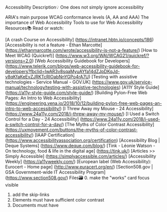 
Accessibility
Description:bulb:
One does not simply ignore accessibility

ARIA's main purpose
WCAG conformance levels (A, AA and AAA)
The importance of Web Accessibility
Tools to use for Web Accessibility
Resources:books:
Read or watch:

[A crash Course on Accessibility] (https://intranet.hbtn.io/concepts/186)
[Accessibility is not a feature - Ethan Marcotte] (https://ethanmarcotte.com/wrote/accessibility-is-not-a-feature/)
[How to Meet WCAG (Quickref)] (https://www.w3.org/WAI/WCAG21/quickref/?versions=2.0)
[Web Accessibility Guidebook for Developers] (https://www.telerik.com/blogs/web-accessibility-guidebook-for-developers?fbclid=IwAR3v8sqaMyuAYfa14dZJpDKqJd-v8qKfaKeEvZJRKTcRIOabNnYGPo4rA7U)
[Testing with assistive technologies - Service Manual - GOV.UK] (https://www.gov.uk/service-manual/technology/testing-with-assistive-technologies)
[A11Y Style Guide] (https://a11y-style-guide.com/style-guide/)
[Building Pylon-Free Web Pages: An Intro to Web Accessibility] (https://engineering.vena.io/2018/10/12/building-pylon-free-web-pages-an-intro-to-web-accessibility/)
[I Threw Away my Mouse - 24 Accessibility] (https://www.24a11y.com/2018/i-threw-away-my-mouse/)
[I Used a Switch Control for a Day - 24 Accessibility] (https://www.24a11y.com/2018/i-used-a-switch-control-for-a-day/)
[The Myths of Color Contrast Accessibility] (https://uxmovement.com/buttons/the-myths-of-color-contrast-accessibility/)
[IAAP Certification] (https://www.accessibilityassociation.org/certification)
[Accessibility Blog | Deque Systems] (https://www.deque.com/blog/)
[Tink - Léonie Watson - On technology, food & life in the digital age] (https://tink.uk/)
[Articles >> Simply Accessible] (https://simplyaccessible.com/articles/)
[Accessibility Weekly] (https://a11yweekly.com/)
[European label (Web Accessibility): Eurocert - Home page] (http://www.euracert.org/en/)
[Section508.gov | GSA Government-wide IT Accessibility Program] (https://www.section508.gov/)
Files:card_file_box:
0. make the "works" card focus visible
1. add the skip-links
2. Elements must have sufficient color contrast
3. Documents must have <title> element to aid in navigation
4. element must have a lang attribute
5. Images must have alternate text
6. Form elements must have labels
7. Links must have discernible text
8. Zooming and scaling must not be disabled
9. Heading levels should only increase by one and all page content must be contained by landmarks
10. Document must have one main landmark
11. More than 2 elements become list
